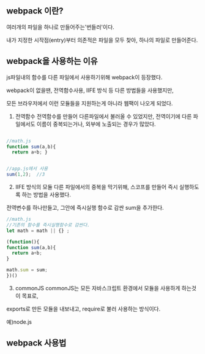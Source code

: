 ## webpack 이란?
여러개의 파일을 하나로 만들어주는'번들러'이다.

내가 지정한 시작점(entry)부터 의존적은 파일을 모두 찾아, 하나의 파일로 만들어준다.

## webpack을 사용하는 이유
js파일내의 함수를 다른 파일에서 사용하기위해 webpack이 등장했다.

webpack이 없을땐, 전역함수사용, IIFE 방식 등 다른 방법들을 사용했지만,

모든 브라우저에서 이런 모듈들을 지원하는게 아니라 웹팩이 나오게 되었다.

1. 전역함수
전역함수를 만들어 다른파일에서 불러올 수 있었지만, 전역이기에 다른 파일에서도 이름이 중복되는거나, 외부에 노출되는 경우가 많았다.
```js

//math.js
function sum(a,b){
  return a+b; }
```

```js

//app.js에서 사용
sum(1,2);  //3
```

2. IIFE 방식의 모듈
다른 파일에서의 중복을 막기위해, 스코프를 만들어 즉시 실행하도록 하는 방법을 사용했다.

전역변수를 하나만들고, 그안에 즉시실행 함수로 감싼 sum을 추가한다.


```js
//math.js
//기존의 함수를 즉시실행함수로 감싼다.
let math = math || {} ; 

(function(){
function sum(a,b){
  return a+b;
}

math.sum = sum;
})()

```

3. commonJS
commonJS는 모든 자바스크립트 환경에서 모듈을 사용하게 하는것이 목표로,

exports로 만든 모듈을 내보내고, require로 불러 사용하는 방식이다.

예)node.js

## webpack 사용법 
